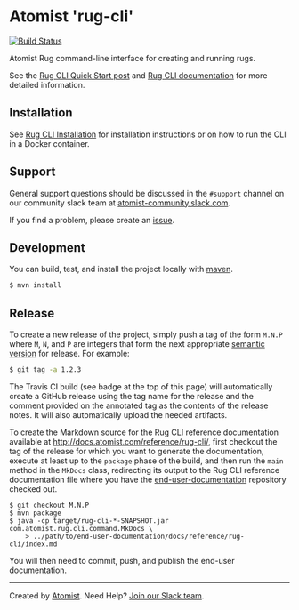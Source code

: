 # Atomist 'rug-cli'

[![Build Status](https://travis-ci.org/atomist/rug-cli.svg?branch=master)](https://travis-ci.org/atomist/rug-cli)

Atomist Rug command-line interface for creating and running rugs.

See the [Rug CLI Quick Start post][quick] and [Rug CLI documentation][doc]
for more detailed information.

[quick]: https://the-composition.com/rugs-on-the-command-line-eca46492db09#.9ke4rijhd
[doc]: http://docs.atomist.com/user-guide/interfaces/cli/

## Installation

See [Rug CLI Installation][install] for installation instructions
or on how to run the CLI in a Docker container.

[install]: http://docs.atomist.com/user-guide/interfaces/cli/install/

## Support

General support questions should be discussed in the `#support`
channel on our community slack team
at [atomist-community.slack.com](https://join.atomist.com).

If you find a problem, please create an [issue][].

[issue]: https://github.com/atomist/rug-cli/issues

## Development

You can build, test, and install the project locally with [maven][].

[maven]: https://maven.apache.org/

```sh
$ mvn install
```

## Release

To create a new release of the project, simply push a tag of the form
`M.N.P` where `M`, `N`, and `P` are integers that form the next
appropriate [semantic version][semver] for release.  For example:

```sh
$ git tag -a 1.2.3
```

The Travis CI build (see badge at the top of this page) will
automatically create a GitHub release using the tag name for the
release and the comment provided on the annotated tag as the contents
of the release notes.  It will also automatically upload the needed
artifacts.

[semver]: http://semver.org

To create the Markdown source for the Rug CLI reference documentation
available at http://docs.atomist.com/reference/rug-cli/, first
checkout the tag of the release for which you want to generate the
documentation, execute at least up to the `package` phase of the
build, and then run the `main` method in the `MkDocs` class,
redirecting its output to the Rug CLI reference documentation file
where you have the [end-user-documentation][doc] repository checked
out.

```
$ git checkout M.N.P
$ mvn package
$ java -cp target/rug-cli-*-SNAPSHOT.jar com.atomist.rug.cli.command.MkDocs \
    > ../path/to/end-user-documentation/docs/reference/rug-cli/index.md
```

You will then need to commit, push, and publish the end-user
documentation.

---
Created by [Atomist][atomist].
Need Help?  [Join our Slack team][slack].

[atomist]: https://www.atomist.com/
[slack]: https://join.atomist.com/ 

